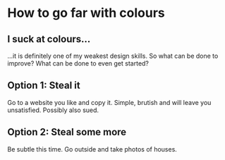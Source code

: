 # How to go far with colours

## I suck at colours...

...it is definitely one of my weakest design skills. So what can be done to improve? What can be done to even get started?

## Option 1: Steal it
Go to a website you like and copy it. Simple, brutish and will leave you unsatisfied. Possibly also sued.

## Option 2: Steal some more
Be subtle this time. Go outside and take photos of houses.
